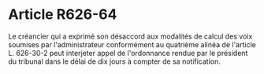 # Article R626-64

Le créancier qui a exprimé son désaccord aux modalités de calcul des voix soumises par l'administrateur conformément au quatrième alinéa de l'article L. 626-30-2 peut interjeter appel de l'ordonnance rendue par le président du tribunal dans le délai de dix jours à compter de sa notification.

